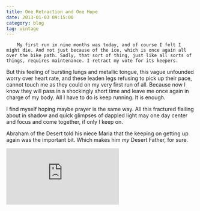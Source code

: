 ```yaml
---
title: One Retraction and One Hope
date: 2013-01-03 09:15:00
category: blog
tag: vintage
---
```

        My first run in nine months was today, and of course I felt I might die. And not just because of the ice, which is once again all over the bike path. Sadly, that sort of thing, just like all sorts of things, requires maintenance. I retract my vote for its keepers.

But this feeling of bursting lungs and metallic tongue, this vague unfounded worry over heart rate, and these leaden legs refusing to pick up their pace, cannot touch me as they could on my very first run of all. Because now I know they will pass in a shockingly short time and leave me once again in charge of my body. All I have to do is keep running. It is enough.

I find myself hoping maybe prayer is the same way. All this fractured flailing about in shadow and quick glimpses of dappled light may one day center and focus and come together, if only I keep on.

Abraham of the Desert told his niece Maria that the keeping on getting up again was the important bit. Which makes him _my_ Desert Father, for sure. 

<iframe frameborder="0" scrolling="no" src="http://rcm.amazon.com/e/cm?lt1=_blank&amp;bc1=FFFFFF&amp;IS2=1&amp;bg1=FFFFFF&amp;fc1=000000&amp;lc1=888888&amp;t=silverpip-20&amp;o=1&amp;p=8&amp;l=as4&amp;m=amazon&amp;f=ifr&amp;ref=ss_til&amp;asins=0879076062"></iframe>